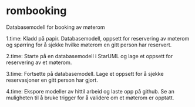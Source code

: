 # rombooking
Databasemodell for booking av møterom

1.time: Kladd på papir. Databasemodell, oppsett for reservering av møterom og
        spørring for å sjekke hvilke møterom en gitt person har reservert.

2.time: Starte på en databasemodell i StarUML og lage et oppsett for reservering
        av et møterom.

3.time: Fortsette på databasemodell. Lage et oppsett for å sjekke reservasjoner
        en gitt person har gjort.

4.time: Ekspore modeller av hittil arbeid og laste opp på github. Se an muligheten
        til å bruke trigger for å validere om et møterom er opptatt.
